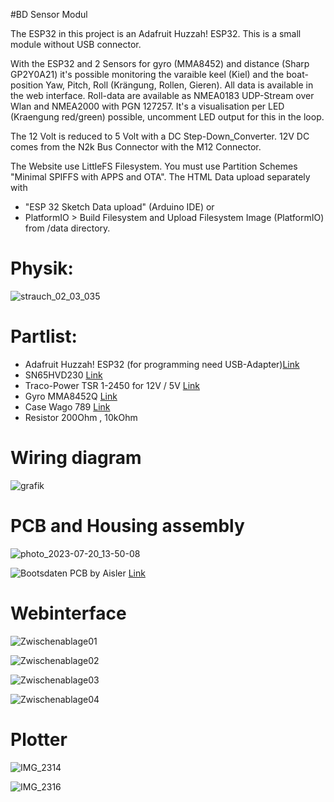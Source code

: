 #BD Sensor Modul

The ESP32 in this project is an Adafruit Huzzah! ESP32. This is a small module without USB connector.

With the ESP32 and 2 Sensors for gyro (MMA8452) and distance (Sharp GP2Y0A21) it's possible
monitoring the varaible keel (Kiel) and the boat-position Yaw, Pitch, Roll (Krängung, Rollen, Gieren). 
All data is available in the web interface. 
Roll-data are available as NMEA0183 UDP-Stream over Wlan and NMEA2000 with PGN 127257.
It's a visualisation per LED (Kraengung red/green) possible, uncomment LED output for this in the loop.

The 12 Volt is reduced to 5 Volt with a DC Step-Down_Converter. 12V DC comes from the N2k Bus Connector with the M12 Connector.

The Website use LittleFS Filesystem. You must use Partition Schemes "Minimal SPIFFS with APPS and OTA".
The HTML Data upload separately with 
- "ESP 32 Sketch Data upload" (Arduino IDE) or 
- PlatformIO > Build Filesystem and Upload Filesystem Image (PlatformIO) 
from /data directory.

# Physik:

![strauch_02_03_035](https://github.com/gerryvel/Bootsdaten/assets/17195231/089ffe03-a30e-45d0-bf36-3a9d06e02bc7)


# Partlist:

- Adafruit Huzzah! ESP32 (for programming need USB-Adapter)[Link](https://www.exp-tech.de/plattformen/internet-of-things-iot/9350/adafruit-huzzah32-esp32-breakout-board)
- SN65HVD230 [Link](https://www.reichelt.de/high-speed-can-transceiver-1-mbit-s-3-3-v-so-8-sn-65hvd230d-p58427.html?&trstct=pos_0&nbc=1)
- Traco-Power TSR 1-2450 for 12V / 5V [Link](https://www.reichelt.de/dc-dc-wandler-tsr-1-1-w-5-v-1000-ma-sil-to-220-tsr-1-2450-p116850.html?search=tsr+1-24)
- Gyro MMA8452Q [Link](https://www.reichelt.de/entwicklerboards-beschleunigungsmesser-board-mma8452q-debo-sens-acc3-p284397.html)
- Case Wago 789 [Link](https://www.conrad.de/de/p/wago-789-905-hutschienen-gehaeuse-90-x-17-5-x-55-polyamid-6-6-grau-1-set-530120.html)
- Resistor 200Ohm , 10kOhm


# Wiring diagram

![grafik](https://github.com/gerryvel/Bootsdaten/assets/17195231/5571a0f5-8a37-4b18-a9da-5ba11bb2f8b1)

# PCB and Housing assembly

![photo_2023-07-20_13-50-08](https://github.com/gerryvel/Bootsdaten/assets/17195231/ef5a9be6-c718-4481-8ee6-a68689e1808c)

![Bootsdaten](https://github.com/gerryvel/Bootsdaten/assets/17195231/b4be1809-5393-4396-8dcf-747c5ca8a09e)
PCB by Aisler [Link](https://aisler.net/p/NZFHAMAJ)

# Webinterface

![Zwischenablage01](https://user-images.githubusercontent.com/17195231/234933514-95c5519c-ce94-45df-af15-64128691161c.jpg)

![Zwischenablage02](https://user-images.githubusercontent.com/17195231/234933530-b59c1f4c-b747-41a3-8f6a-eba9062560dc.jpg)

![Zwischenablage03](https://user-images.githubusercontent.com/17195231/234933552-55ede022-9682-486e-8518-c98acedd2c1a.jpg)

![Zwischenablage04](https://user-images.githubusercontent.com/17195231/234933563-c5276110-f2e7-4a71-a5f1-1a3fbc7df484.jpg)

# Plotter

![IMG_2314](https://github.com/gerryvel/Bootsdaten/assets/17195231/febcb30e-3672-4694-8fb3-9ba91a55eb29)

![IMG_2316](https://github.com/gerryvel/Bootsdaten/assets/17195231/5e494e51-6be4-4165-be44-a78ecafa7947)



